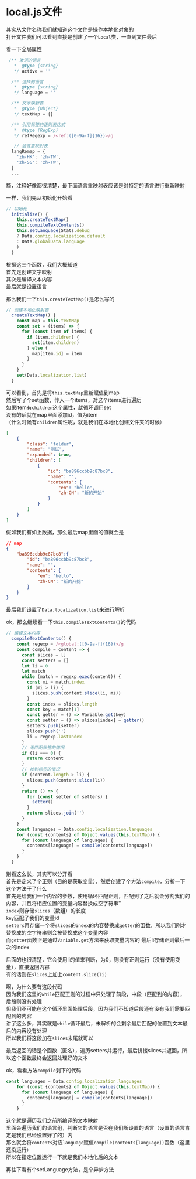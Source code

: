 <!--
 * @Author: xuranXYS
 * @LastEditTime: 2023-10-02 20:29:52
 * @GitHub: www.github.com/xiaoxustudio
 * @WebSite: www.xiaoxustudio.top
 * @Description: By xuranXYS
-->
# local.js文件  

其实从文件名称我们就知道这个文件是操作本地化对象的  
打开文件我们可以看到直接是创建了一个`Local`类，一直到文件最后  

看一下全局属性
```js
 /** 激活的语言
   *  @type {string}
   */ active = ''

  /** 选择的语言
   *  @type {string}
   */ language = ''

  /** 文本映射表
   *  @type {Object}
   */ textMap = {}

  /** 引用标签的正则表达式
   *  @type {RegExp}
   */ refRegexp = /<ref:([0-9a-f]{16})>/g

   // 语言重映射表
  langRemap = {
    'zh-HK': 'zh-TW',
    'zh-SG': 'zh-TW',
  }
  ...
```
额，注释好像都很清楚，最下面语言重映射表应该是对特定的语言进行重新映射  

一样，我们先从初始化开始看  
```js
// 初始化
  initialize() {
    this.createTextMap()
    this.compileTextContents()
    this.setLanguage(Stats.debug
    ? Data.config.localization.default
    : Data.globalData.language
    )
  }
```
根据这三个函数，我们大概知道  
首先是创建文字映射  
其次是编译文本内容  
最后就是设置语言  

那么我们一下`this.createTextMap()`是怎么写的  
```js
// 创建本地化映射表
  createTextMap() {
    const map = this.textMap
    const set = (items) => {
      for (const item of items) {
        if (item.children) {
          set(item.children)
        } else {
          map[item.id] = item
        }
      }
    }
    set(Data.localization.list)
  }
```
可以看到，首先是将`this.textMap`重新赋值到map  
然后写了个set函数，传入一个items，对这个items进行遍历  
如果item有`children`这个属性，就循环调用set  
没有的话就在map里面添加id，值为item  
（什么时候有`children`属性呢，就是我们在本地化创建文件夹的时候）  

```json
[
    {
        "class": "folder",
        "name": "测试",
        "expanded": true,
        "children": [
            {
                "id": "ba896ccbb9c87bc8",
                "name": "",
                "contents": {
                    "en": "hello",
                    "zh-CN": "新的开始"
                }
            }
        ]
    }
]
```
假如我们有如上数据，那么最后map里面的值就会是  
```json
// map
{
    "ba896ccbb9c87bc8":{
        "id": "ba896ccbb9c87bc8",
        "name": "",
        "contents": {
            "en": "hello",
            "zh-CN": "新的开始"
        }
    }
}
```
最后我们设置了`Data.localization.list`来进行解析  

ok，那么继续看一下`this.compileTextContents()`的代码  
```js
// 编译文本内容
  compileTextContents() {
    const regexp = /<global:([0-9a-f]{16})>/g
    const compile = content => {
      const slices = []
      const setters = []
      let li = 0
      let match
      while (match = regexp.exec(content)) {
        const mi = match.index
        if (mi > li) {
          slices.push(content.slice(li, mi))
        }
        const index = slices.length
        const key = match[1]
        const getter = () => Variable.get(key)
        const setter = () => slices[index] = getter()
        setters.push(setter)
        slices.push('')
        li = regexp.lastIndex
      }
      // 无匹配标签的情况
      if (li === 0) {
        return content
      }
      // 找到标签的情况
      if (content.length > li) {
        slices.push(content.slice(li))
      }
      return () => {
        for (const setter of setters) {
          setter()
        }
        return slices.join('')
      }
    }
    const languages = Data.config.localization.languages
    for (const {contents} of Object.values(this.textMap)) {
      for (const language of languages) {
        contents[language] = compile(contents[language])
      }
    }
  }
```
别看这么长，其实可以分开看  
首先是定义了个正则（目的是获取变量），然后创建了个方法`compile`，分析一下这个方法干了什么  
首先是给我们一个内容的参数，使用循环匹配正则，匹配到了之后就会分割我们的内容，并且将相应位置的变量内容替换成空字符串''   
`index`则存储`slices`（数组）的长度  
`key`匹配了我们的变量id  
`setters`再存储一个将`slices`的`index`的内容替换成`getter`的函数，所以我们刚才替换成的空字符串则会被替换成这个变量内容  
而`getter`函数正是通过`Variable.get`方法来获取变量内容的
最后li存储正则最后一次的index  

后面的也很清楚，它会使用li的值来判断，为0，则没有正则运行（没有使用变量），直接返回内容  
有的话则在`slices`上加上`content.slice(li)`  

啊，为什么要有这段代码  
因为我们这里的`while`匹配正则的过程中只处理了前段，中段（匹配到的内容），后段则没有处理  
但我们不可能在这个循环里面处理后段，因为我们不知道后段还有没有我们需要匹配到的内容  
讲了这么多，其实就是`while`循环最后，未解析的会剩余最后匹配的位置到文本最后的内容没有处理  
所以我们将这段加在`slices`末尾就可以  

最后返回的话是个函数（匿名），遍历setters并运行，最后拼接slices并返回，所以这个函数最终会返回处理好的文本  

ok，看看方法`compile`剩下的代码
```js
const languages = Data.config.localization.languages
    for (const {contents} of Object.values(this.textMap)) {
      for (const language of languages) {
        contents[language] = compile(contents[language])
      }
    }
```
这个就是遍历我们之前所编译的文本映射  
里面会遍历我们的语言组，判断它的语言是否在我们所设置的语言（设置的语言肯定是我们已经设置好了的）内  
那么就会将`contents`对应`language`赋值`compile(contents[language])`函数（这里还没运行）  
所以在指定位置运行一下就是我们本地化后的文本

再往下看有个setLanguage方法，是个异步方法
